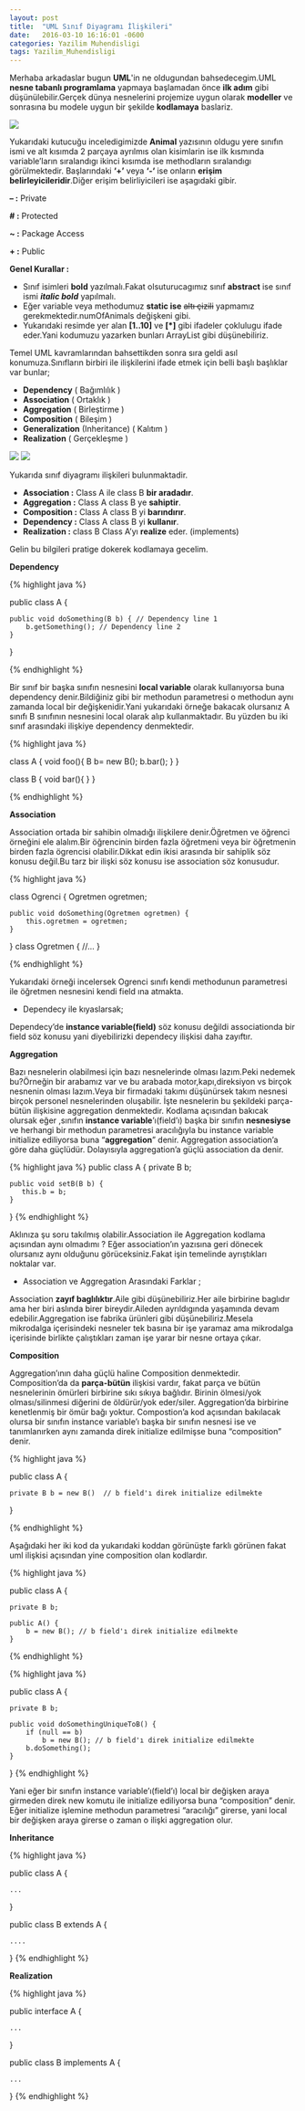 ```yaml
---
layout: post
title:  "UML Sınıf Diyagramı İlişkileri"
date:   2016-03-10 16:16:01 -0600
categories: Yazilim Muhendisligi
tags: Yazilim_Muhendisligi
---
```


Merhaba arkadaslar bugun **UML**'in ne oldugundan bahsedecegim.UML **nesne tabanlı programlama** yapmaya başlamadan önce **ilk adım** gibi düşünülebilir.Gerçek dünya nesnelerini projemize uygun olarak **modeller** ve sonrasına bu modele uygun bir şekilde **kodlamaya** baslariz.

![](../../images/animal.png)

Yukarıdaki kutucuğu inceledigimizde **Animal** yazısının oldugu yere sınıfın ismi ve alt kısımda 2 parçaya ayrılmıs olan kisimlarin ise ilk kısmında variable’ların sıralandıgı ikinci kısımda ise methodların sıralandıgı görülmektedir.
Başlarındaki **‘+’** veya **‘-‘** ise onların **erişim belirleyicileridir**.Diğer erişim belirliyicileri ise aşagıdaki gibir.

**– :** Private

**# :** Protected

**~ :** Package Access

**+ :** Public

**Genel Kurallar :**

* Sınıf isimleri **bold** yazılmalı.Fakat olsuturucagımız sınıf **abstract** ise sınıf ismi **_italic bold_** yapılmalı.
* Eğer variable veya methodumuz **static ise** ~~altı çizili~~ yapmamız gerekmektedir.numOfAnimals değişkeni gibi.
* Yukarıdaki resimde yer alan **[1..10]** ve **[*]** gibi ifadeler çoklulugu ifade eder.Yani kodumuzu yazarken bunları ArrayList gibi düşünebiliriz.

Temel UML kavramlarından bahsettikden sonra sıra geldi asıl konumuza.Sınıfların birbiri ile ilişkilerini ifade etmek için belli başlı başlıklar var bunlar;



* **Dependency** ( Bağımlılık )
* **Association** ( Ortaklık )
* **Aggregation** ( Birleştirme )
* **Composition** ( Bileşim )
* **Generalization** (Inheritance) ( Kalıtım )
* **Realization** ( Gerçekleşme )

![](../../images/umlsinifdiyagramiiliskileri1.png)
![](../../images/umlsinifdiyagramiiliskileri2.jpg)

Yukarıda sınıf diyagramı ilişkileri bulunmaktadir.

* **Association :** Class A ile class B **bir aradadır**.
* **Aggregation :** Class A class B ye **sahiptir**.
* **Composition :** Class A class B yi **barındırır**.
* **Dependency :** Class A class B yi **kullanır**.
* **Realization :** class B Class A’yı **realize** eder. (implements)

Gelin bu bilgileri pratige dokerek kodlamaya gecelim.

**Dependency**


{% highlight java %}

public class A {

    public void doSomething(B b) { // Dependency line 1
        b.getSomething(); // Dependency line 2
    }
}

{% endhighlight %}

Bir sınıf bir başka sınıfın nesnesini **local variable** olarak kullanıyorsa buna dependency denir.Bildiğiniz gibi bir methodun parametresi o methodun aynı zamanda local bir değişkenidir.Yani yukarıdaki örneğe bakacak olursanız A sınıfı B sınıfının nesnesini local olarak alıp kullanmaktadır. Bu yüzden bu iki sınıf arasındaki ilişkiye dependency denmektedir.


{% highlight java %}

class A {
    void foo(){
        B b= new B();
        b.bar();
    }
}

class B {
    void bar(){
    }
}

{% endhighlight %}

**Association**

Association ortada bir sahibin olmadığı ilişkilere denir.Öğretmen ve öğrenci örneğini ele alalım.Bir öğrencinin birden fazla öğretmeni veya bir öğretmenin birden fazla ögrencisi olabilir.Dikkat edin ikisi arasında bir sahiplik söz konusu değil.Bu tarz bir ilişki söz konusu ise association söz konusudur.

{% highlight java %}

class Ogrenci {
    Ogretmen ogretmen;

    public void doSomething(Ogretmen ogretmen) {
        this.ogretmen = ogretmen;
    }
}
class Ogretmen {
    //...
}

{% endhighlight %}

Yukarıdaki örneği incelersek Ogrenci sınıfı kendi methodunun parametresi ile öğretmen nesnesini kendi field ına atmakta.

* Dependecy ile kıyaslarsak;

Dependecy’de **instance variable(field)** söz konusu değildi associationda bir field söz konusu yani diyebilirizki dependecy ilişkisi daha zayıftır.

**Aggregation**

Bazı nesnelerin olabilmesi için bazı nesnelerinde olması lazım.Peki nedemek bu?Örneğin bir arabamız var ve bu arabada motor,kapı,direksiyon vs birçok nesnenin olması lazım.Veya bir firmadaki takımı düşünürsek takım nesnesi birçok personel nesnelerinden oluşabilir. İşte nesnelerin bu şekildeki parça-bütün ilişkisine aggregation denmektedir. Kodlama açısından bakıcak olursak eğer ,sınıfın **instance variable**’ı(field’ı) başka bir sınıfın **nesnesiyse** ve herhangi bir methodun parametresi aracılığıyla bu instance variable initialize ediliyorsa buna “**aggregation**” denir. Aggregation association’a göre daha güçlüdür. Dolayısıyla aggregation’a güçlü association da denir.

{% highlight java %}
public class A {
    private B b;

    public void setB(B b) {
       this.b = b;
    }

}
{% endhighlight %}

Aklınıza şu soru takılmış olabilir.Association ile Aggregation kodlama açısından aynı olmadımı ? Eğer association’ın yazısına geri dönecek olursanız aynı olduğunu görüceksiniz.Fakat işin temelinde ayrıştıkları noktalar var.

* Association ve Aggregation Arasındaki Farklar ;

Association **zayıf baglılıktır**.Aile gibi düşünebiliriz.Her aile birbirine baglıdır ama her biri aslında birer bireydir.Aileden ayrıldıgında yaşamında devam edebilir.Aggregation ise fabrika ürünleri gibi düşünebiliriz.Mesela mikrodalga içerisindeki nesneler tek basına bir işe yaramaz ama mikrodalga içerisinde birlikte çalıştıkları zaman işe yarar bir nesne ortaya çıkar.

**Composition**

Aggregation’ının daha güçlü haline Composition denmektedir. Composition’da da **parça-bütün** ilişkisi vardır, fakat parça ve bütün nesnelerinin ömürleri birbirine sıkı sıkıya bağlıdır. Birinin ölmesi/yok olması/silinmesi diğerini de öldürür/yok eder/siler. Aggregation’da birbirine kenetlenmiş bir ömür bağı yoktur. Compostion’a kod açısından bakılacak olursa bir sınıfın instance variable’ı başka bir sınıfın nesnesi ise ve tanımlanırken aynı zamanda direk initialize edilmişse buna “composition” denir.

{% highlight java %}

public class A {

    private B b = new B()  // b field'ı direk initialize edilmekte

 }

{% endhighlight %}

Aşağıdaki her iki kod da yukarıdaki koddan görünüşte farklı görünen fakat uml ilişkisi açısından yine composition olan kodlardır.

{% highlight java %}

public class A {

    private B b;

    public A() {
        b = new B(); // b field'ı direk initialize edilmekte
    }

{% endhighlight %}

{% highlight java %}

public class A {

    private B b;

    public void doSomethingUniqueToB() {
        if (null == b)
            b = new B(); // b field'ı direk initialize edilmekte
        b.doSomething();
    }

}
{% endhighlight %}

Yani eğer bir sınıfın instance variable’ı(field’ı) local bir değişken araya girmeden direk new komutu ile initialize ediliyorsa buna “composition” denir. Eğer initialize işlemine methodun parametresi “aracılığı” girerse, yani local bir değişken araya girerse o zaman o ilişki aggregation olur.

**Inheritance**

{% highlight java %}

public class A {

    ...

}

public class B extends A {

    ....

}
{% endhighlight %}

**Realization**

{% highlight java %}

public interface A {

    ...

}

public class B implements A {

    ...

}
{% endhighlight %}
